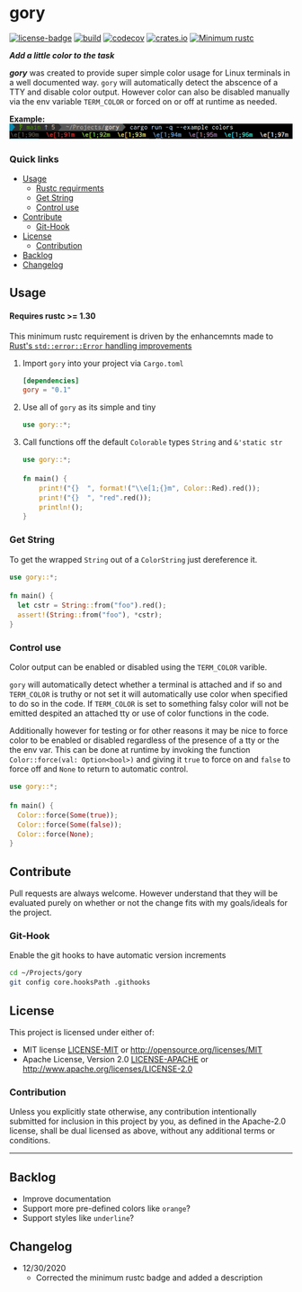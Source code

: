 # gory
[![license-badge](https://img.shields.io/crates/l/fungus.svg)](https://opensource.org/licenses/MIT)
[![build](https://github.com/phR0ze/gory/workflows/build/badge.svg?branch=main)](https://github.com/phR0ze/gory/actions)
[![codecov](https://codecov.io/gh/phR0ze/gory/branch/main/graph/badge.svg?token=3KnXWj0qTw)](https://codecov.io/gh/phR0ze/gory)
[![crates.io](https://img.shields.io/crates/v/gory.svg)](https://crates.io/crates/gory)
[![Minimum rustc](https://img.shields.io/badge/rustc-1.30+-lightgray.svg)](https://github.com/phR0ze/gory#rustc-requirements)

***Add a little color to the task***

***gory*** was created to provide super simple color usage for Linux terminals in a well documented
way. `gory` will automatically detect the abscence of a TTY and disable color output. However color
can also be disabled manually via the env variable `TERM_COLOR` or forced on or off at runtime as
needed.

**Example:**  
![Display colors](docs/images/colors.png)

### Quick links
* [Usage](#usage)
  * [Rustc requirments](#rustc-requirements)
  * [Get String](#get-string)
  * [Control use](#control-use)
* [Contribute](#contribute)
  * [Git-Hook](#git-hook)
* [License](#license)
  * [Contribution](#contribution)
* [Backlog](#backlog)
* [Changelog](#changelog)

## Usage <a name="usage"/></a>

#### Requires rustc >= 1.30 <a name="rustc-requirements"/></a>
This minimum rustc requirement is driven by the enhancemnts made to [Rust's `std::error::Error`
handling improvements](https://doc.rust-lang.org/std/error/trait.Error.html#method.source)

1. Import `gory` into your project via `Cargo.toml`
   ```toml
   [dependencies]
   gory = "0.1"
   ```
2. Use all of `gory` as its simple and tiny
   ```rust
   use gory::*;
   ```
3. Call functions off the default `Colorable` types `String` and `&'static str`
   ```rust
   use gory::*;
   
   fn main() {
       print!("{}  ", format!("\\e[1;{}m", Color::Red).red());
       print!("{}  ", "red".red());
       println!();
   }
   ```

### Get String <a name="get-string"/></a>
To get the wrapped `String` out of a `ColorString` just dereference it.

```rust
use gory::*;

fn main() {
  let cstr = String::from("foo").red();
  assert!(String::from("foo"), *cstr);
}
```

### Control use <a name="control-use"/></a>
Color output can be enabled or disabled using the `TERM_COLOR` varible.

`gory` will automatically detect whether a terminal is attached and if so and `TERM_COLOR` is truthy
or not set it will automatically use color when specified to do so in the code. If `TERM_COLOR` is
set to something falsy color will not be emitted despited an attached tty or use of color functions
in the code.

Additionally however for testing or for other reasons it may be nice to force color to be enabled or
disabled regardless of the presence of a tty or the the env var. This can be done at runtime by
invoking the function `Color::force(val: Option<bool>)` and giving it `true` to force on and `false`
to force off and `None` to return to automatic control.

```rust
use gory::*;

fn main() {
  Color::force(Some(true));
  Color::force(Some(false));
  Color::force(None);
}
```

## Contribute <a name="Contribute"/></a>
Pull requests are always welcome. However understand that they will be evaluated purely on whether
or not the change fits with my goals/ideals for the project.

### Git-Hook <a name="git-hook"/></a>
Enable the git hooks to have automatic version increments
```bash
cd ~/Projects/gory
git config core.hooksPath .githooks
```

## License <a name="license"/></a>
This project is licensed under either of:
 * MIT license [LICENSE-MIT](LICENSE-MIT) or http://opensource.org/licenses/MIT
 * Apache License, Version 2.0 [LICENSE-APACHE](LICENSE-APACHE) or http://www.apache.org/licenses/LICENSE-2.0

### Contribution <a name="contribution"/></a>
Unless you explicitly state otherwise, any contribution intentionally submitted for inclusion in
this project by you, as defined in the Apache-2.0 license, shall be dual licensed as above, without
any additional terms or conditions.

---

## Backlog <a name="backlog"/></a>
* Improve documentation
* Support more pre-defined colors like `orange`?
* Support styles like `underline`?

## Changelog <a name="changelog"/></a>
* 12/30/2020
  * Corrected the minimum rustc badge and added a description
